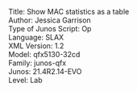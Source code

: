 Title: Show MAC statistics as a table\
Author: Jessica Garrison\
Type of Junos Script: Op\
Language: SLAX\
XML Version: 1.2\
Model: qfx5130-32cd\
Family: junos-qfx\
Junos: 21.4R2.14-EVO\
Level: Lab
